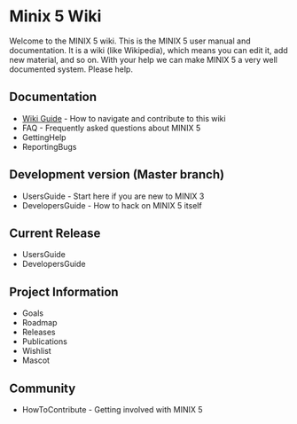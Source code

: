 Minix 5 Wiki
============

Welcome to the MINIX 5 wiki. This is the MINIX 5 user manual and documentation.
It is a wiki (like Wikipedia), which means you can edit it, add new material, and so on.
With your help we can make MINIX 5 a very well documented system. Please help.


Documentation
-------------

* [Wiki Guide](WikiGuide.md) - How to navigate and contribute to this wiki
* FAQ - Frequently asked questions about MINIX 5
* GettingHelp
* ReportingBugs


Development version (Master branch)
-----------------------------------

* UsersGuide - Start here if you are new to MINIX 3
* DevelopersGuide - How to hack on MINIX 5 itself


Current Release
---------------

* UsersGuide
* DevelopersGuide


Project Information
-------------------

* Goals
* Roadmap
* Releases
* Publications
* Wishlist
* Mascot


Community
---------

* HowToContribute - Getting involved with MINIX 5
